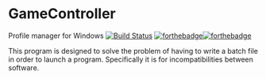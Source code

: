 # GameController
Profile manager for Windows
[![Build Status](https://travis-ci.org/Soulflare3/GameController.svg?branch=master)](https://travis-ci.org/Soulflare3/GameController)
[![forthebadge](http://forthebadge.com/images/badges/kinda-sfw.svg)](http://forthebadge.com)[![forthebadge](http://forthebadge.com/images/badges/no-ragrets.svg)](http://forthebadge.com)

This program is designed to solve the problem of having to write a batch file in order to launch a program.
Specifically it is for incompatibilities between software.
